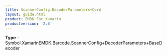 ```yaml
---
title: ScannerConfig.DecoderParameters+OcrA
layout: guide.html
product: EMDK For Xamarin 
productversion: '2.6' 
---
```



**Type** - Symbol.XamarinEMDK.Barcode.ScannerConfig+DecoderParameters+BaseDecoder

